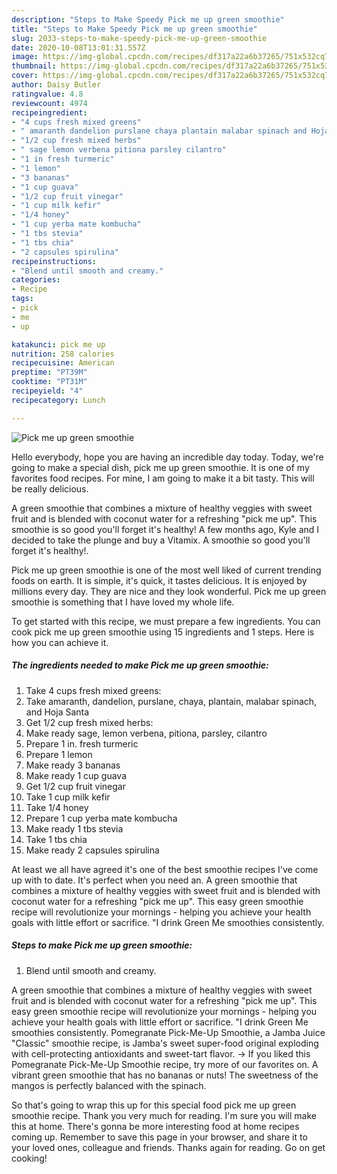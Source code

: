 ```yaml
---
description: "Steps to Make Speedy Pick me up green smoothie"
title: "Steps to Make Speedy Pick me up green smoothie"
slug: 2033-steps-to-make-speedy-pick-me-up-green-smoothie
date: 2020-10-08T13:01:31.557Z
image: https://img-global.cpcdn.com/recipes/df317a22a6b37265/751x532cq70/pick-me-up-green-smoothie-recipe-main-photo.jpg
thumbnail: https://img-global.cpcdn.com/recipes/df317a22a6b37265/751x532cq70/pick-me-up-green-smoothie-recipe-main-photo.jpg
cover: https://img-global.cpcdn.com/recipes/df317a22a6b37265/751x532cq70/pick-me-up-green-smoothie-recipe-main-photo.jpg
author: Daisy Butler
ratingvalue: 4.8
reviewcount: 4974
recipeingredient:
- "4 cups fresh mixed greens"
- " amaranth dandelion purslane chaya plantain malabar spinach and Hoja Santa"
- "1/2 cup fresh mixed herbs"
- " sage lemon verbena pitiona parsley cilantro"
- "1 in fresh turmeric"
- "1 lemon"
- "3 bananas"
- "1 cup guava"
- "1/2 cup fruit vinegar"
- "1 cup milk kefir"
- "1/4 honey"
- "1 cup yerba mate kombucha"
- "1 tbs stevia"
- "1 tbs chia"
- "2 capsules spirulina"
recipeinstructions:
- "Blend until smooth and creamy."
categories:
- Recipe
tags:
- pick
- me
- up

katakunci: pick me up 
nutrition: 258 calories
recipecuisine: American
preptime: "PT39M"
cooktime: "PT31M"
recipeyield: "4"
recipecategory: Lunch

---
```



![Pick me up green smoothie](https://img-global.cpcdn.com/recipes/df317a22a6b37265/751x532cq70/pick-me-up-green-smoothie-recipe-main-photo.jpg)

Hello everybody, hope you are having an incredible day today. Today, we're going to make a special dish, pick me up green smoothie. It is one of my favorites food recipes. For mine, I am going to make it a bit tasty. This will be really delicious.

A green smoothie that combines a mixture of healthy veggies with sweet fruit and is blended with coconut water for a refreshing &#34;pick me up&#34;. This smoothie is so good you&#39;ll forget it&#39;s healthy! A few months ago, Kyle and I decided to take the plunge and buy a Vitamix. A smoothie so good you&#39;ll forget it&#39;s healthy!.

Pick me up green smoothie is one of the most well liked of current trending foods on earth. It is simple, it's quick, it tastes delicious. It is enjoyed by millions every day. They are nice and they look wonderful. Pick me up green smoothie is something that I have loved my whole life.


To get started with this recipe, we must prepare a few ingredients. You can cook pick me up green smoothie using 15 ingredients and 1 steps. Here is how you can achieve it.

<!--inarticleads1-->

##### The ingredients needed to make Pick me up green smoothie:

1. Take 4 cups fresh mixed greens:
1. Take  amaranth, dandelion, purslane, chaya, plantain, malabar spinach, and Hoja Santa
1. Get 1/2 cup fresh mixed herbs:
1. Make ready  sage, lemon verbena, pitiona, parsley, cilantro
1. Prepare 1 in. fresh turmeric
1. Prepare 1 lemon
1. Make ready 3 bananas
1. Make ready 1 cup guava
1. Get 1/2 cup fruit vinegar
1. Take 1 cup milk kefir
1. Take 1/4 honey
1. Prepare 1 cup yerba mate kombucha
1. Make ready 1 tbs stevia
1. Take 1 tbs chia
1. Make ready 2 capsules spirulina


At least we all have agreed it&#39;s one of the best smoothie recipes I&#39;ve come up with to date. It&#39;s perfect when you need an. A green smoothie that combines a mixture of healthy veggies with sweet fruit and is blended with coconut water for a refreshing &#34;pick me up&#34;. This easy green smoothie recipe will revolutionize your mornings - helping you achieve your health goals with little effort or sacrifice. &#34;I drink Green Me smoothies consistently. 

<!--inarticleads2-->

##### Steps to make Pick me up green smoothie:

1. Blend until smooth and creamy.


A green smoothie that combines a mixture of healthy veggies with sweet fruit and is blended with coconut water for a refreshing &#34;pick me up&#34;. This easy green smoothie recipe will revolutionize your mornings - helping you achieve your health goals with little effort or sacrifice. &#34;I drink Green Me smoothies consistently. Pomegranate Pick-Me-Up Smoothie, a Jamba Juice &#34;Classic&#34; smoothie recipe, is Jamba&#39;s sweet super-food original exploding with cell-protecting antioxidants and sweet-tart flavor. → If you liked this Pomegranate Pick-Me-Up Smoothie recipe, try more of our favorites on. A vibrant green smoothie that has no bananas or nuts! The sweetness of the mangos is perfectly balanced with the spinach. 

So that's going to wrap this up for this special food pick me up green smoothie recipe. Thank you very much for reading. I'm sure you will make this at home. There's gonna be more interesting food at home recipes coming up. Remember to save this page in your browser, and share it to your loved ones, colleague and friends. Thanks again for reading. Go on get cooking!
